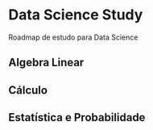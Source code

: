 # Data Science Study
Roadmap de estudo para Data Science

## Algebra Linear

## Cálculo

## Estatística e Probabilidade 
